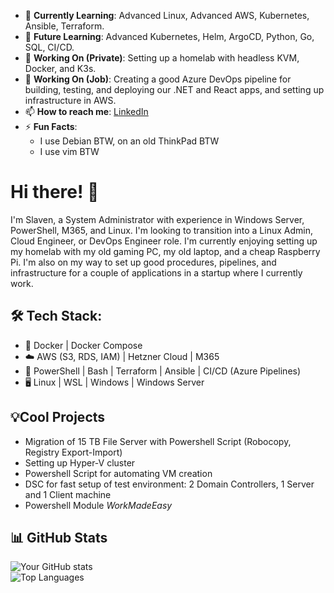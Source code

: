 - 🌱 **Currently Learning**: Advanced Linux, Advanced AWS, Kubernetes, Ansible, Terraform.
- 📖 **Future Learning**: Advanced Kubernetes, Helm, ArgoCD, Python, Go, SQL, CI/CD.
- 🚀 **Working On (Private)**: Setting up a homelab with headless KVM, Docker, and K3s.
- 🚀 **Working On (Job)**: Creating a good Azure DevOps pipeline for building, testing, and deploying our .NET and React apps, and setting up infrastructure in AWS.
- 📫 **How to reach me**: [LinkedIn](https://www.linkedin.com/in/slaven1gugolj)
- ⚡ **Fun Facts**:
  - I use Debian BTW, on an old ThinkPad BTW
  - I use vim BTW   


# Hi there! 👋

I'm Slaven, a System Administrator with experience in Windows Server, PowerShell, M365, and Linux. I'm looking to transition into a Linux Admin, Cloud Engineer, or DevOps Engineer role. I'm currently enjoying setting up my homelab with my old gaming PC, my old laptop, and a cheap Raspberry Pi. I'm also on my way to set up good procedures, pipelines, and infrastructure for a couple of applications in a startup where I currently work.

## 🛠️ Tech Stack:

- 🐳 Docker | Docker Compose
- ☁️ AWS (S3, RDS, IAM) | Hetzner Cloud | M365
- 🔧 PowerShell | Bash | Terraform | Ansible | CI/CD (Azure Pipelines)
- 🖥️ Linux | WSL | Windows | Windows Server

## 💡Cool Projects

- Migration of 15 TB File Server with Powershell Script (Robocopy, Registry Export-Import)
- Setting up Hyper-V cluster
- Powershell Script for automating VM creation
- DSC for fast setup of test environment: 2 Domain Controllers, 1 Server and 1 Client machine
- Powershell Module _WorkMadeEasy_ 

## 📊 GitHub Stats  
![Your GitHub stats](https://github-readme-stats.vercel.app/api?username=slaveng22&show_icons=true&theme=tokyonight)  
![Top Languages](https://github-readme-stats.vercel.app/api/top-langs/?username=slaveng22&layout=compact&theme=tokyonight)  


<!--
**slaveng22/slaveng22** is a ✨ _special_ ✨ repository because its `README.md` (this file) appears on your GitHub profile.
-->
